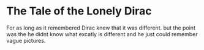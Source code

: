# The Tale of the Lonely Dirac

For as long as it remembered Dirac knew that it was different. but the point was the he didnt know what excatly is different and he just could remember vague pictures.
